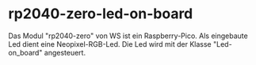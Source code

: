 # rp2040-zero-led-on-board
Das Modul "rp2040-zero" von WS ist ein Raspberry-Pico.
Als eingebaute Led dient eine Neopixel-RGB-Led.
Die Led wird mit der Klasse "Led-on_board" angesteuert. 
